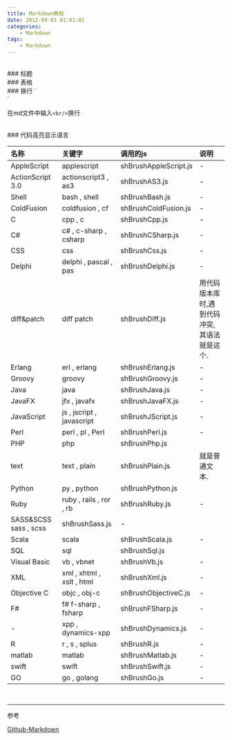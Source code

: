 ```yaml
---
title: Markdown教程
date: 2012-09-01 01:01:01
categories: 
    - Markdown
tags: 
    - Markdown
---
```


<br/>
### 标题


<br/>
### 表格

<!-- more -->


<br/>
### 换行 `<br/>`

在md文件中输入`<br/>`换行



<br/>
### 代码高亮显示语言


| 名称	|关键字	|调用的js	|说明   |
| :--------   | :-----  | :----  | :---- |
| AppleScript |	applescript	| shBrushAppleScript.js	| - |
| ActionScript 3.0	| actionscript3 , as3	| shBrushAS3.js | - |
| Shell |	bash , shell	| shBrushBash.js	| - |
| ColdFusion |	coldfusion , cf	| shBrushColdFusion.js	| - |
| C	| cpp , c	| shBrushCpp.js	| - |
| C#	| c# , c-sharp , csharp	| shBrushCSharp.js	| - |
| CSS	|css | shBrushCss.js	| - |
| Delphi	| delphi , pascal , pas	| shBrushDelphi.js	| - |
| diff&patch |	diff patch | shBrushDiff.js	| 用代码版本库时,遇到代码冲突,其语法就是这个. |
| Erlang |	erl , erlang	| shBrushErlang.js	| - |
| Groovy |	groovy	| shBrushGroovy.js	| - |
| Java |	java	| shBrushJava.js	| - |
| JavaFX |	jfx , javafx	| shBrushJavaFX.js	| - |
| JavaScript |	js , jscript , javascript	| shBrushJScript.js	| - |
| Perl |	perl , pl , Perl	| shBrushPerl.js	| - |
| PHP |	php	| shBrushPhp.js	
| text |	text , plain	| shBrushPlain.js	| 就是普通文本.|
| Python |	py , python	| shBrushPython.js	|
| Ruby |	ruby , rails , ror , rb |	shBrushRuby.js	| - |
| SASS&SCSS	sass , scss	| shBrushSass.js | - |
| Scala |	scala	| shBrushScala.js	| - |
| SQL |	sql	| shBrushSql.js	|
| Visual Basic	| vb , vbnet	| shBrushVb.js	| - |
| XML |	xml , xhtml , xslt , html	| shBrushXml.js	| - |
| Objective C	| objc , obj-c	| shBrushObjectiveC.js	| - |
| F# |	f# f-sharp , fsharp	| shBrushFSharp.js	| - |
| - | xpp , dynamics-xpp	| shBrushDynamics.js	| - |
| R	| r , s , splus	| shBrushR.js	| - |
| matlab |	matlab	| shBrushMatlab.js | - |	
| swift |	swift	| shBrushSwift.js	 | - |
| GO |	go , golang	| shBrushGo.js	 | - |




<br/>

----
参考

[Github-Markdown](https://guides.github.com/features/mastering-markdown/)